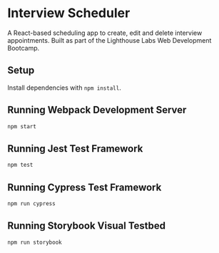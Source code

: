 # Interview Scheduler
A React-based scheduling app to create, edit and delete interview appointments.
Built as part of the Lighthouse Labs Web Development Bootcamp.

## Setup

Install dependencies with `npm install`.

## Running Webpack Development Server

```sh
npm start
```

## Running Jest Test Framework

```sh
npm test
```

## Running Cypress Test Framework

```sh
npm run cypress
```

## Running Storybook Visual Testbed

```sh
npm run storybook
```
